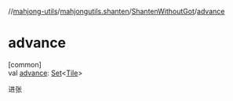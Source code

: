 //[mahjong-utils](../../../index.md)/[mahjongutils.shanten](../index.md)/[ShantenWithoutGot](index.md)/[advance](advance.md)

# advance

[common]\
val [advance](advance.md): [Set](https://kotlinlang.org/api/latest/jvm/stdlib/kotlin.collections/-set/index.html)&lt;[Tile](../../mahjongutils.models/-tile/index.md)&gt;

进张
